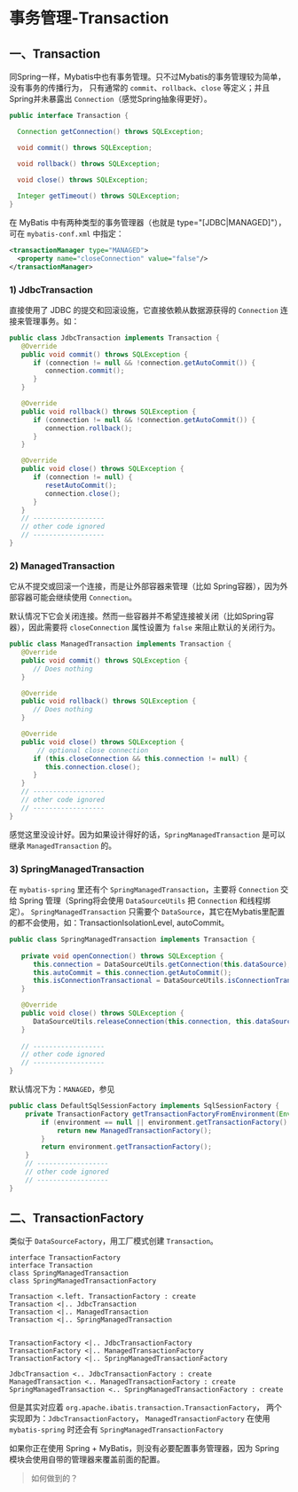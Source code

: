 # 事务管理-Transaction

## 一、Transaction
同Spring一样，Mybatis中也有事务管理。只不过Mybatis的事务管理较为简单，没有事务的传播行为，
只有通常的 `commit`、`rollback`、`close` 等定义；并且Spring并未暴露出 `Connection`（感觉Spring抽象得更好）。
```java
public interface Transaction {

  Connection getConnection() throws SQLException;

  void commit() throws SQLException;

  void rollback() throws SQLException;

  void close() throws SQLException;
   
  Integer getTimeout() throws SQLException;
}
```

在 MyBatis 中有两种类型的事务管理器（也就是 type="[JDBC|MANAGED]"），可在 `mybatis-conf.xml` 中指定：
```xml
<transactionManager type="MANAGED">
  <property name="closeConnection" value="false"/>
</transactionManager>
```

### 1) JdbcTransaction
直接使用了 JDBC 的提交和回滚设施，它直接依赖从数据源获得的 `Connection` 连接来管理事务。如：
```java
public class JdbcTransaction implements Transaction {
   @Override
   public void commit() throws SQLException {
      if (connection != null && !connection.getAutoCommit()) {
         connection.commit();
      }
   }

   @Override
   public void rollback() throws SQLException {
      if (connection != null && !connection.getAutoCommit()) {
         connection.rollback();
      }
   }

   @Override
   public void close() throws SQLException {
      if (connection != null) {
         resetAutoCommit();
         connection.close();
      }
   }
   // ------------------
   // other code ignored
   // ------------------
}
```

### 2) ManagedTransaction
它从不提交或回滚一个连接，而是让外部容器来管理（比如 Spring容器），因为外部容器可能会继续使用 `Connection`。

默认情况下它会关闭连接。然而一些容器并不希望连接被关闭（比如Spring容器），因此需要将 `closeConnection` 属性设置为 `false` 来阻止默认的关闭行为。

```java
public class ManagedTransaction implements Transaction {
   @Override
   public void commit() throws SQLException {
      // Does nothing
   }

   @Override
   public void rollback() throws SQLException {
      // Does nothing
   }

   @Override
   public void close() throws SQLException {
       // optional close connection
      if (this.closeConnection && this.connection != null) {
         this.connection.close();
      }
   }
   // ------------------
   // other code ignored
   // ------------------
}
```
感觉这里没设计好。因为如果设计得好的话，`SpringManagedTransaction` 是可以继承 `ManagedTransaction` 的。
### 3) SpringManagedTransaction
在 `mybatis-spring` 里还有个 `SpringManagedTransaction`，主要将 `Connection` 交给 Spring 管理（Spring将会使用 `DataSourceUtils` 把 `Connection` 和线程绑定）。
`SpringManagedTransaction` 只需要个 `DataSource`，其它在Mybatis里配置的都不会使用，如：TransactionIsolationLevel, autoCommit。
```java
public class SpringManagedTransaction implements Transaction {
    
   private void openConnection() throws SQLException {
      this.connection = DataSourceUtils.getConnection(this.dataSource);
      this.autoCommit = this.connection.getAutoCommit();
      this.isConnectionTransactional = DataSourceUtils.isConnectionTransactional(this.connection, this.dataSource);
   }

   @Override
   public void close() throws SQLException {
      DataSourceUtils.releaseConnection(this.connection, this.dataSource);
   }
   
   // ------------------
   // other code ignored
   // ------------------
}
```

默认情况下为：`MANAGED`，参见
```java
public class DefaultSqlSessionFactory implements SqlSessionFactory {
    private TransactionFactory getTransactionFactoryFromEnvironment(Environment environment) {
        if (environment == null || environment.getTransactionFactory() == null) {
            return new ManagedTransactionFactory();
        }
        return environment.getTransactionFactory();
    }
    // ------------------
    // other code ignored
    // ------------------
}
```

## 二、TransactionFactory
类似于 `DataSourceFactory`，用工厂模式创建 `Transaction`。
```plantuml
interface TransactionFactory
interface Transaction
class SpringManagedTransaction
class SpringManagedTransactionFactory

Transaction <.left. TransactionFactory : create
Transaction <|.. JdbcTransaction
Transaction <|.. ManagedTransaction
Transaction <|.. SpringManagedTransaction


TransactionFactory <|.. JdbcTransactionFactory
TransactionFactory <|.. ManagedTransactionFactory
TransactionFactory <|.. SpringManagedTransactionFactory

JdbcTransaction <.. JdbcTransactionFactory : create
ManagedTransaction <.. ManagedTransactionFactory : create
SpringManagedTransaction <.. SpringManagedTransactionFactory : create

```

但是其实对应着 `org.apache.ibatis.transaction.TransactionFactory`，
两个实现即为：`JdbcTransactionFactory`， `ManagedTransactionFactory` 
在使用 `mybatis-spring` 时还会有 `SpringManagedTransactionFactory`


如果你正在使用 Spring + MyBatis，则没有必要配置事务管理器，因为 Spring 模块会使用自带的管理器来覆盖前面的配置。
> 如何做到的？